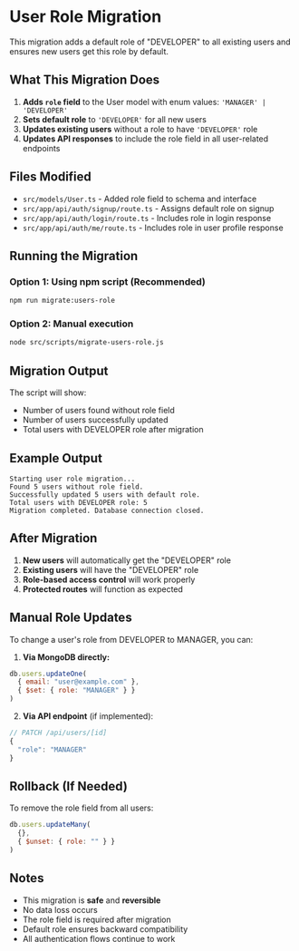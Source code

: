 # User Role Migration

This migration adds a default role of "DEVELOPER" to all existing users and ensures new users get this role by default.

## What This Migration Does

1. **Adds `role` field** to the User model with enum values: `'MANAGER' | 'DEVELOPER'`
2. **Sets default role** to `'DEVELOPER'` for all new users
3. **Updates existing users** without a role to have `'DEVELOPER'` role
4. **Updates API responses** to include the role field in all user-related endpoints

## Files Modified

- `src/models/User.ts` - Added role field to schema and interface
- `src/app/api/auth/signup/route.ts` - Assigns default role on signup
- `src/app/api/auth/login/route.ts` - Includes role in login response
- `src/app/api/auth/me/route.ts` - Includes role in user profile response

## Running the Migration

### Option 1: Using npm script (Recommended)
```bash
npm run migrate:users-role
```

### Option 2: Manual execution
```bash
node src/scripts/migrate-users-role.js
```

## Migration Output

The script will show:
- Number of users found without role field
- Number of users successfully updated
- Total users with DEVELOPER role after migration

## Example Output
```
Starting user role migration...
Found 5 users without role field.
Successfully updated 5 users with default role.
Total users with DEVELOPER role: 5
Migration completed. Database connection closed.
```

## After Migration

1. **New users** will automatically get the "DEVELOPER" role
2. **Existing users** will have the "DEVELOPER" role
3. **Role-based access control** will work properly
4. **Protected routes** will function as expected

## Manual Role Updates

To change a user's role from DEVELOPER to MANAGER, you can:

1. **Via MongoDB directly:**
```javascript
db.users.updateOne(
  { email: "user@example.com" },
  { $set: { role: "MANAGER" } }
)
```

2. **Via API endpoint** (if implemented):
```typescript
// PATCH /api/users/[id]
{
  "role": "MANAGER"
}
```

## Rollback (If Needed)

To remove the role field from all users:
```javascript
db.users.updateMany(
  {},
  { $unset: { role: "" } }
)
```

## Notes

- This migration is **safe** and **reversible**
- No data loss occurs
- The role field is required after migration
- Default role ensures backward compatibility
- All authentication flows continue to work












